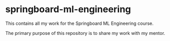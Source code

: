 # springboard-ml-engineering

This contains all my work for the Springboard ML Engineering course.

The primary purpose of this repository is to share my work with my mentor.
